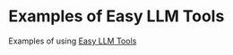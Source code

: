 # Examples of Easy LLM Tools

Examples of using [Easy LLM Tools](https://github.com/JavaAIDev/easy-llm-tools)

